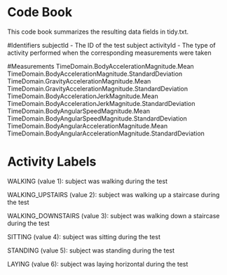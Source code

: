 # Code Book

This code book summarizes the resulting data fields in tidy.txt.

#Identifiers
subjectId - The ID of the test subject
activityId - The type of activity performed when the corresponding measurements were taken

#Measurements
TimeDomain.BodyAccelerationMagnitude.Mean
TimeDomain.BodyAccelerationMagnitude.StandardDeviation
TimeDomain.GravityAccelerationMagnitude.Mean
TimeDomain.GravityAccelerationMagnitude.StandardDeviation
TimeDomain.BodyAccelerationJerkMagnitude.Mean
TimeDomain.BodyAccelerationJerkMagnitude.StandardDeviation
TimeDomain.BodyAngularSpeedMagnitude.Mean
TimeDomain.BodyAngularSpeedMagnitude.StandardDeviation
TimeDomain.BodyAngularAccelerationMagnitude.Mean
TimeDomain.BodyAngularAccelerationMagnitude.StandardDeviation

# Activity Labels
WALKING (value 1): subject was walking during the test

WALKING_UPSTAIRS (value 2): subject was walking up a staircase during the test

WALKING_DOWNSTAIRS (value 3): subject was walking down a staircase during the test

SITTING (value 4): subject was sitting during the test

STANDING (value 5): subject was standing during the test

LAYING (value 6): subject was laying horizontal during the test
